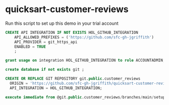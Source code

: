 # quicksart-customer-reviews
Run this script to set up this demo in your trial account

```sql
CREATE API INTEGRATION IF NOT EXISTS HOL_GITHUB_INTEGRATION
    API_ALLOWED_PREFIXES = ('https://github.com/sfc-gh-jgriffith')
    API_PROVIDER = git_https_api
    ENABLED = TRUE
    ;

grant usage on integration HOL_GITHUB_INTEGRATION to role ACCOUNTADMIN;

create database if not exists git ;

CREATE OR REPLACE GIT REPOSITORY git.public.customer_reviews
  ORIGIN = 'https://github.com/sfc-gh-jgriffith/quicksart-customer-reviews.git'
  API_INTEGRATION = HOL_GITHUB_INTEGRATION;

execute immediate from @git.public.customer_reviews/branches/main/setup.sql;
```

